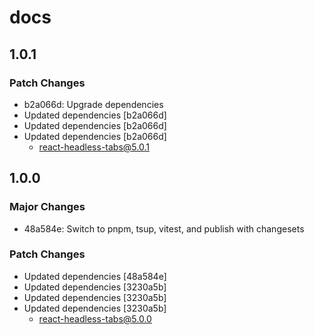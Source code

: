 # docs

## 1.0.1

### Patch Changes

- b2a066d: Upgrade dependencies
- Updated dependencies [b2a066d]
- Updated dependencies [b2a066d]
- Updated dependencies [b2a066d]
  - react-headless-tabs@5.0.1

## 1.0.0

### Major Changes

- 48a584e: Switch to pnpm, tsup, vitest, and publish with changesets

### Patch Changes

- Updated dependencies [48a584e]
- Updated dependencies [3230a5b]
- Updated dependencies [3230a5b]
- Updated dependencies [3230a5b]
  - react-headless-tabs@5.0.0
